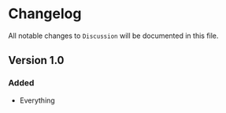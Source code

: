 # Changelog

All notable changes to `Discussion` will be documented in this file.

## Version 1.0

### Added
- Everything
